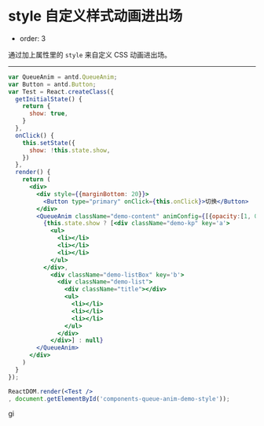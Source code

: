 # style 自定义样式动画进出场

- order: 3

通过加上属性里的 `style` 来自定义 CSS 动画进出场。


---

````jsx
var QueueAnim = antd.QueueAnim;
var Button = antd.Button;
var Test = React.createClass({
  getInitialState() {
    return {
      show: true,
    }
  },
  onClick() {
    this.setState({
      show: !this.state.show,
    })
  },
  render() {
    return (
      <div>
        <div style={{marginBottom: 20}}>
          <Button type="primary" onClick={this.onClick}>切换</Button>
        </div>
        <QueueAnim className="demo-content" animConfig={[{opacity:[1, 0],translateY:[0, 50]},{opacity:[1, 0],translateY:[0, -50]}]}>
          {this.state.show ? [<div className="demo-kp" key='a'>
            <ul>
              <li></li>
              <li></li>
              <li></li>
            </ul>
          </div>,
            <div className="demo-listBox" key='b'>
              <div className="demo-list">
                <div className="title"></div>
                <ul>
                  <li></li>
                  <li></li>
                  <li></li>
                </ul>
              </div>
            </div>] : null}
        </QueueAnim>
      </div>
    )
  }
});

ReactDOM.render(<Test />
, document.getElementById('components-queue-anim-demo-style'));
````
gi
<style>
#components-queue-anim-demo-style {
  text-align: center;
  overflow: hidden;
  margin: 18px auto;
}
</style>
